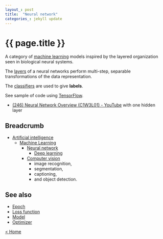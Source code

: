 ```yaml
---
layout_: post
title:  "Neural network"
categories_: jekyll update
---
```


# {{ page.title }}

A category of [machine learning](machine-learning.html) models inspired by the layered organization seen in biological neural systems. 

The [layers](layer.html) of a neural networks perform multi-step, separable transformations of the data representation.

The [classifiers](classifier.html) are used to give __labels__.

See sample of code using [TensorFlow](tensorflow.html).


- [(246) Neural Network Overview (C1W3L01) - YouTube](https://www.youtube.com/watch?v=fXOsFF95ifk&feature=youtu.be) with one hidden layer


## Breadcrumb

- [Artificial intelligence](artificial-intelligence.html)
  - [Machine Learning](machine-learning.html)
    - [Neural network](neural-network.html)
        - [Deep learning](deep-learning.html)
    - [Computer vision](computer-vision.html)
        - image recognition, 
        - segmentation, 
        - captioning, 
        - and object detection.


## See also

- [Epoch](epoch.html) 
- [Loss function](loss.html) 
- [Model](model.html) 
- [Optimizer](optimizer.html)


[< Home](..)